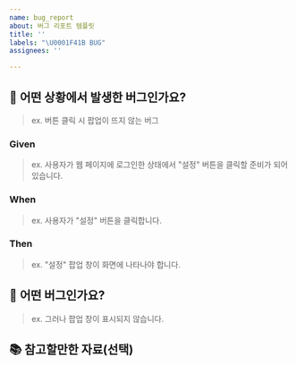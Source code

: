 ```yaml
---
name: bug_report
about: 버그 리포트 템플릿
title: ''
labels: "\U0001F41B BUG"
assignees: ''

---
```


## 🧐 어떤 상황에서 발생한 버그인가요?
>ex. 버튼 클릭 시 팝업이 뜨지 않는 버그
### Given
> ex. 사용자가 웹 페이지에 로그인한 상태에서 "설정" 버튼을 클릭할 준비가 되어 있습니다.
### When
> ex. 사용자가 "설정" 버튼을 클릭합니다.
### Then 
> ex.  "설정" 팝업 창이 화면에 나타나야 합니다.

## 🐛 어떤 버그인가요?
> ex.  그러나 팝업 창이 표시되지 않습니다.

## 📚 참고할만한 자료(선택)
